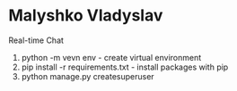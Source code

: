 # Malyshko Vladyslav

Real-time Chat 

1. python -m vevn env - create virtual environment
2. pip install -r requirements.txt - install packages with pip
3. python manage.py createsuperuser
